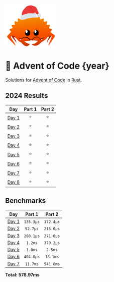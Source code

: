 <img src="./.assets/christmas_ferris.png" width="164">

# 🎄 Advent of Code {year}

Solutions for [Advent of Code](https://adventofcode.com/) in [Rust](https://www.rust-lang.org/).

<!--- advent_readme_stars table --->
## 2024 Results

| Day | Part 1 | Part 2 |
| :---: | :---: | :---: |
| [Day 1](https://adventofcode.com/2024/day/1) | ⭐ | ⭐ |
| [Day 2](https://adventofcode.com/2024/day/2) | ⭐ | ⭐ |
| [Day 3](https://adventofcode.com/2024/day/3) | ⭐ | ⭐ |
| [Day 4](https://adventofcode.com/2024/day/4) | ⭐ | ⭐ |
| [Day 5](https://adventofcode.com/2024/day/5) | ⭐ | ⭐ |
| [Day 6](https://adventofcode.com/2024/day/6) | ⭐ | ⭐ |
| [Day 7](https://adventofcode.com/2024/day/7) | ⭐ | ⭐ |
| [Day 8](https://adventofcode.com/2024/day/8) | ⭐ | ⭐ |
<!--- advent_readme_stars table --->

<!--- benchmarking table --->
## Benchmarks

| Day | Part 1 | Part 2 |
| :---: | :---: | :---:  |
| [Day 1](./src/bin/01.rs) | `135.3µs` | `172.4µs` |
| [Day 2](./src/bin/02.rs) | `92.7µs` | `215.0µs` |
| [Day 3](./src/bin/03.rs) | `208.1µs` | `271.0µs` |
| [Day 4](./src/bin/04.rs) | `1.2ms` | `370.2µs` |
| [Day 5](./src/bin/05.rs) | `1.8ms` | `2.5ms` |
| [Day 6](./src/bin/06.rs) | `404.0µs` | `18.1ms` |
| [Day 7](./src/bin/07.rs) | `11.7ms` | `541.8ms` |

**Total: 578.97ms**
<!--- benchmarking table --->
